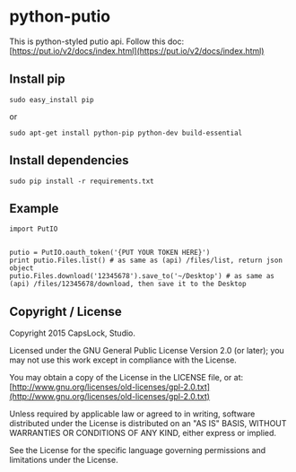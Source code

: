 python-putio
===

This is python-styled putio api. Follow this doc: [https://put.io/v2/docs/index.html](https://put.io/v2/docs/index.html)

## Install pip
    sudo easy_install pip

or

    sudo apt-get install python-pip python-dev build-essential



## Install dependencies
    sudo pip install -r requirements.txt


## Example
    import PutIO


    putio = PutIO.oauth_token('{PUT YOUR TOKEN HERE}')
    print putio.Files.list() # as same as (api) /files/list, return json object
    putio.Files.download('12345678').save_to('~/Desktop') # as same as (api) /files/12345678/download, then save it to the Desktop


## Copyright / License

Copyright 2015 CapsLock, Studio.

Licensed under the GNU General Public License Version 2.0 (or later); you may not use this work except in compliance with the License.

You may obtain a copy of the License in the LICENSE file, or at: [http://www.gnu.org/licenses/old-licenses/gpl-2.0.txt](http://www.gnu.org/licenses/old-licenses/gpl-2.0.txt)

Unless required by applicable law or agreed to in writing, software distributed under the License is distributed on an "AS IS" BASIS, WITHOUT WARRANTIES OR CONDITIONS OF ANY KIND, either express or implied.

See the License for the specific language governing permissions and limitations under the License.
